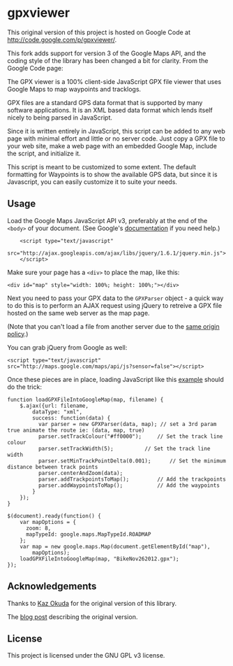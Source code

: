 gpxviewer
==========

This original version of this project is hosted on Google Code at
http://code.google.com/p/gpxviewer/.

This fork adds support for version 3 of the Google Maps API, and the coding
style of the library has been changed a bit for clarity. From the Google Code
page:

The GPX viewer is a 100% client-side JavaScript GPX file viewer that uses
Google Maps to map waypoints and tracklogs.

GPX files are a standard GPS data format that is supported by many software
applications. It is an XML based data format which lends itself nicely to being
parsed in JavaScript.

Since it is written entirely in JavaScript, this script can be added to any web
page with minimal effort and little or no server code. Just copy a GPX file to
your web site, make a web page with an embedded Google Map, include the script,
and initialize it.

This script is meant to be customized to some extent. The default formatting
for Waypoints is to show the available GPS data, but since it is Javascript,
you can easily customize it to suite your needs.


## Usage

Load the Google Maps JavaScript API v3, preferably at the end of the `<body>` of
your document. (See Google's
[documentation](http://code.google.com/apis/maps/documentation/javascript/)
if you need help.)

        <script type="text/javascript"
            src="http://ajax.googleapis.com/ajax/libs/jquery/1.6.1/jquery.min.js">
        </script>

Make sure your page has a `<div>` to place the map, like this:

    <div id="map" style="width: 100%; height: 100%;"></div>

Next you need to pass your GPX data to the `GPXParser` object - a quick way to
do this is to perform an AJAX request using jQuery to retreive a GPX file hosted
on the same web server as the map page.

(Note that you can't load a file from another server due to the
[same origin policy](http://en.wikipedia.org/wiki/Same_origin_policy).)

You can grab jQuery from Google as well:

    <script type="text/javascript" src="http://maps.google.com/maps/api/js?sensor=false"></script>

Once these pieces are in place, loading JavaScript like this
[example](https://github.com/peplin/gpxviewer/blob/next/examples/gpxviewer/gpxviewer.html)
should do the trick:

    function loadGPXFileIntoGoogleMap(map, filename) {
        $.ajax({url: filename,
            dataType: "xml",
            success: function(data) {
              var parser = new GPXParser(data, map); // set a 3rd param true animate the route ie: (data, map, true)
              parser.setTrackColour("#ff0000");     // Set the track line colour
              parser.setTrackWidth(5);          // Set the track line width
              parser.setMinTrackPointDelta(0.001);      // Set the minimum distance between track points
              parser.centerAndZoom(data);
              parser.addTrackpointsToMap();         // Add the trackpoints
              parser.addWaypointsToMap();           // Add the waypoints
            }
        });
    }

    $(document).ready(function() {
        var mapOptions = {
          zoom: 8,
          mapTypeId: google.maps.MapTypeId.ROADMAP
        };
        var map = new google.maps.Map(document.getElementById("map"),
            mapOptions);
        loadGPXFileIntoGoogleMap(map, "BikeNov262012.gpx");
    });


## Acknowledgements

Thanks to [Kaz Okuda](http://notions.okuda.ca/) for the original version of this
library.

The [blog post](http://notions.okuda.ca/geotagging/projects-im-working-on/gpx-viewer/)
describing the original version.

## License

This project is licensed under the GNU GPL v3 license.

